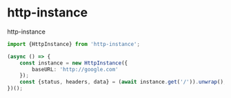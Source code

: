 # http-instance

http-instance

```ts
import {HttpInstance} from 'http-instance';

(async () => {
    const instance = new HttpInstance({
        baseURL: 'http://google.com'
    });
    const {status, headers, data} = (await instance.get('/')).unwrap();
})();
```
